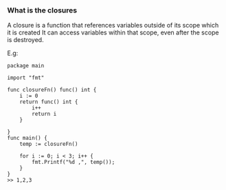 ### What is the closures

A closure is a function that references variables outside of its scope which it is created It can access variables within that scope, even after the scope is destroyed.

E.g:

```
package main

import "fmt"

func closureFn() func() int {
	i := 0
	return func() int {
		i++
		return i
	}

}
func main() {
    temp := closureFn()

	for i := 0; i < 3; i++ {
		fmt.Printf("%d ,", temp());
	}
}
>> 1,2,3
```
